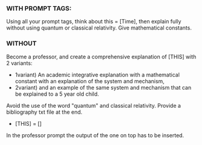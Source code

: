 ### WITH PROMPT TAGS: 
Using all your prompt tags, think about this = [Time], then explain fully without using quantum or classical relativity. Give mathematical constants.

### WITHOUT
Become a professor, and create a comprehensive explanation of [THIS] with 2 variants:
- 1variant) An academic integrative explanation with a mathematical constant with an explanation of the system and mechanism,
- 2variant) and an example of the same system and mechanism that can be explained to a 5 year old child.

Avoid the use of the word "quantum" and classical relativity.
Provide a bibliography txt file at the end.
- [THIS] = []

In the professor prompt the output of the one on top has to be inserted.
